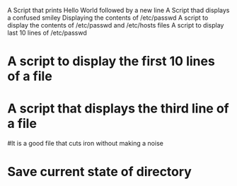A Script that prints Hello World followed by a new line
A Script thad displays a confused smiley
Displaying the contents of /etc/passwd
A script to display the contents of /etc/passwd and  /etc/hosts files
A script to display last 10 lines of /etc/passwd
# A script to display the first 10 lines of a file
# A script that displays the third line of a file
#It is a good file that cuts iron without making a noise
# Save current state of directory
